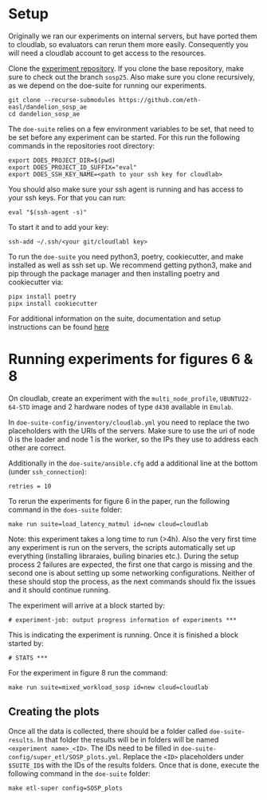 # Setup
Originally we ran our experiments on internal servers, but have ported them to cloudlab, so evaluators can rerun them more easily.
Consequently you will need a cloudlab account to get access to the resources.

Clone the [experiment repository](https://github.com/eth-easl/dandelion_sosp_ae).
If you clone the base repository, make sure to check out the branch `sosp25`.
Also make sure you clone recursively, as we depend on the doe-suite for running our experiments.

```
git clone --recurse-submodules https://github.com/eth-easl/dandelion_sosp_ae
cd dandelion_sosp_ae
```

The `doe-suite` relies on a few environment variables to be set, that need to be set before any experiment can be started.
For this run the following commands in the repositories root directory:
```
export DOES_PROJECT_DIR=$(pwd)
export DOES_PROJECT_ID_SUFFIX="eval"
export DOES_SSH_KEY_NAME=<path to your ssh key for cloudlab>
```
You should also make sure your ssh agent is running and has access to your ssh keys.
For that you can run:
```
eval "$(ssh-agent -s)"
```
To start it and to add your key:
```
ssh-add ~/.ssh/<your git/cloudlabl key>
```

To run the `doe-suite` you need python3, poetry, cookiecutter, and make installed as well as ssh set up. 
We recommend getting python3, make and pip through the package manager and then installing poetry and cookiecutter via:
```
pipx install poetry
pipx install cookiecutter
```
For additional information on the suite, documentation and setup instructions can be found [here](https://nicolas-kuechler.github.io/doe-suite/installation.html)

# Running experiments for figures 6 & 8

On cloudlab, create an experiment with the `multi_node_profile`, `UBUNTU22-64-STD` image and 2 hardware nodes of type `d430` available in `Emulab`.

In `doe-suite-config/inventory/cloudlab.yml` you need to replace the two placeholders with the URIs of the servers.
Make sure to use the uri of node 0 is the loader and node 1 is the worker, so the IPs they use to address each other are correct.

Additionally in the `doe-suite/ansible.cfg` add a additional line at the bottom (under `ssh_connection`):
```
retries = 10
```

To rerun the experiments for figure 6 in the paper, run the following command in the `does-suite` folder:
```
make run suite=load_latency_matmul id=new cloud=cloudlab
```
Note: this experiment takes a long time to run (>4h).
Also the very first time any experiment is run on the servers, the scripts automatically set up everything (installing libraraies, builing binaries etc.).
During the setup process 2 failures are expected, the first one that cargo is missing and the second one is about setting up some networking configurations.
Neither of these should stop the process, as the next commands should fix the issues and it should continue running.

The experiment will arrive at a block started by: 

```
# experiment-job: output progress information of experiments ***
```
This is indicating the experiment is running.
Once it is finished a block started by: 

```
# STATS ***
```

For the experiment in figure 8 run the command:
```
make run suite=mixed_workload_sosp id=new cloud=cloudlab
```

## Creating the plots

Once all the data is collected, there should be a folder called `doe-suite-results`.
In that folder the results will be in folders will be named `<experiment name>_<ID>`.
The IDs need to be filled in `doe-suite-config/super_etl/SOSP_plots.yml`.
Replace the `<ID>` placeholders under `$SUITE_ID$` with the IDs of the results folders.
Once that is done, execute the following command in the `doe-suite` folder:

```
make etl-super config=SOSP_plots
```